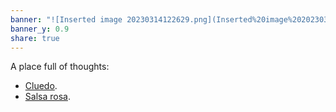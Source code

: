```yaml
---
banner: "![Inserted image 20230314122629.png](Inserted%20image%2020230314122629.png)"
banner_y: 0.9
share: true
---
```

A place full of thoughts:
- [Cluedo](./%F0%9F%91%94%20Cluedo%20en%20vivo%202023.md).
- [Salsa rosa](./Salsa%20rosa.md).